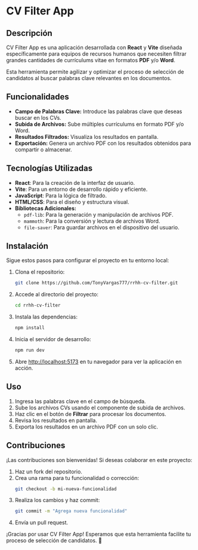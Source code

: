 # CV Filter App

## Descripción

CV Filter App es una aplicación desarrollada con **React** y **Vite** diseñada específicamente para equipos de recursos humanos que necesiten filtrar grandes cantidades de currículums vitae en formatos **PDF** y/o **Word**. 

Esta herramienta permite agilizar y optimizar el proceso de selección de candidatos al buscar palabras clave relevantes en los documentos.

## Funcionalidades

- **Campo de Palabras Clave:** Introduce las palabras clave que deseas buscar en los CVs.
- **Subida de Archivos:** Sube múltiples currículums en formato PDF y/o Word.
- **Resultados Filtrados:** Visualiza los resultados en pantalla.
- **Exportación:** Genera un archivo PDF con los resultados obtenidos para compartir o almacenar.

## Tecnologías Utilizadas

- **React**: Para la creación de la interfaz de usuario.
- **Vite**: Para un entorno de desarrollo rápido y eficiente.
- **JavaScript**: Para la lógica de filtrado.
- **HTML/CSS**: Para el diseño y estructura visual.
- **Bibliotecas Adicionales:**
  - `pdf-lib`: Para la generación y manipulación de archivos PDF.
  - `mammoth`: Para la conversión y lectura de archivos Word.
  - `file-saver`: Para guardar archivos en el dispositivo del usuario.

## Instalación

Sigue estos pasos para configurar el proyecto en tu entorno local:

1. Clona el repositorio:
   ```bash
   git clone https://github.com/TonyVargas777/rrhh-cv-filter.git
   ```

2. Accede al directorio del proyecto:
   ```bash
   cd rrhh-cv-filter
   ```

3. Instala las dependencias:
   ```bash
   npm install
   ```

4. Inicia el servidor de desarrollo:
   ```bash
   npm run dev
   ```

5. Abre [http://localhost:5173](http://localhost:5173) en tu navegador para ver la aplicación en acción.

## Uso

1. Ingresa las palabras clave en el campo de búsqueda.
2. Sube los archivos CVs usando el componente de subida de archivos.
3. Haz clic en el botón de **Filtrar** para procesar los documentos.
4. Revisa los resultados en pantalla.
5. Exporta los resultados en un archivo PDF con un solo clic.


## Contribuciones

¡Las contribuciones son bienvenidas! Si deseas colaborar en este proyecto:

1. Haz un fork del repositorio.
2. Crea una rama para tu funcionalidad o corrección:
   ```bash
   git checkout -b mi-nueva-funcionalidad
   ```
3. Realiza los cambios y haz commit:
   ```bash
   git commit -m "Agrega nueva funcionalidad"
   ```
4. Envía un pull request.


¡Gracias por usar CV Filter App! Esperamos que esta herramienta facilite tu proceso de selección de candidatos. 🚀
